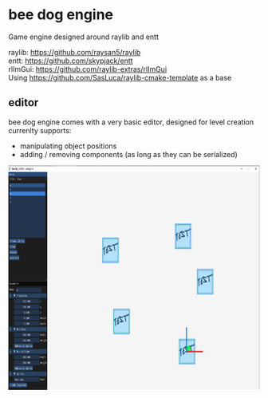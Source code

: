 # bee dog engine #

Game engine designed around raylib and entt

raylib: https://github.com/raysan5/raylib \
entt:  https://github.com/skypjack/entt \
rlImGui: https://github.com/raylib-extras/rlImGui \
Using https://github.com/SasLuca/raylib-cmake-template as a base

## editor ##

bee dog engine comes with a very basic editor, designed for level creation\
currenlty supports:
- manipulating object positions
- adding / removing components (as long as they can be serialized)

<img src="screenshots/editor.png"  width="800" height="450">